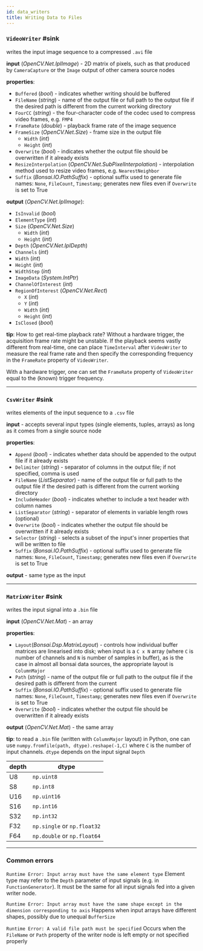 ```yaml
---
id: data_writers
title: Writing Data to Files
---
```


### **`VideoWriter`** \#sink
writes the input image sequence to a compressed `.avi` file

**input** (*OpenCV.Net.IpIImage*) - 2D matrix of pixels, such as that produced by `CameraCapture` or the `Image` output of other camera source nodes

**properties**:
-   `Buffered` (*bool*) - indicates whether writing should be buffered
-   `FileName` (*string*) - name of the output file or full path to the
    output file if the desired path is different from the current
    working directory
-   `FourCC` (*string*) - the four-character code of the codec used to
    compress video frames, e.g. `FMP4`
-   `FrameRate` (*double*) - playback frame rate of the image sequence
-   `FrameSize` (*OpenCV.Net.Size*) - frame size in the output file
    -   `Width` (*int*)
    -   `Height` (*int*)
-   `Overwrite` (*bool*) - indicates whether the output file should be
    overwritten if it already exists
-   `ResizeInterpolation` (*OpenCV.Net.SubPixelInterpolation*) -
    interpolation method used to resize video frames, e.g.
    `NearestNeighbor`
-   `Suffix` (*Bonsai.IO.PathSuffix*) - optional suffix used to generate
    file names: `None`, `FileCount`, `Timestamp`; generates new files
    even if `Overwrite` is set to True

**output** (*OpenCV.Net.IpIImage*):
-   `IsInvalid` (*bool*)
-   `ElementType` (*int*)
-   `Size` (*OpenCV.Net.Size*)
    -   `Width` (*int*)
    -   `Height` (*int*)
-   `Depth` (*OpenCV.Net*.*IpIDepth*)
-   `Channels` (*int*)
-   `Width` (*int*)
-   `Height` (*int*)
-   `WidthStep` (*int*)
-   `ImageData` (*System.IntPtr*)
-   `ChannelOfInterest` (*int*)
-   `RegionOfInterest` (*OpenCV.Net.Rect*)
    -   `X` (*int*)
    -   `Y` (*int*)
    -   `Width` (*int*)
    -   `Height` (*int*)
-   `IsClosed` (*bool*)

**tip**: How to get real-time playback rate?
Without a hardware trigger, the acquisition frame rate might be
unstable. If the playback seems vastly different from real-time, one can
place `TimeInterval` after `VideoWriter` to measure the real frame rate
and then specify the corresponding frequency in the `FrameRate` property
of `VideoWriter`.

With a hardware trigger, one can set the `FrameRate` property of
`VideoWriter` equal to the (known) trigger frequency.

---

### **`CsvWriter`** \#sink
writes elements of the input sequence to a `.csv` file

**input** - accepts several input types (single elements, tuples, arrays) as long as it comes from a single source node

**properties**:
- `Append` (*bool*) - indicates whether data should be appended to the output file if it already exists
- `Delimiter` (*string*) - separator of columns in the output file; if not specified, comma is used
- `FileName` (*ListSeparator*) - name of the output file or full path to the
    output file if the desired path is different from the current
    working directory
- `IncludeHeader` (*bool*) - indicates whether to include a text header with column names
- `ListSeparator` (*string*) - separator of elements in variable length rows (optional)
- `Overwrite` (*bool*) - indicates whether the output file should be
    overwritten if it already exists
- `Selector` (*string*) - selects a subset of the input's inner properties that will be written to file
- `Suffix` (*Bonsai.IO.PathSuffix*) - optional suffix used to generate
    file names: `None`, `FileCount`, `Timestamp`; generates new files
    even if `Overwrite` is set to True
    
**output** - same type as the input

---

### **`MatrixWriter`** \#sink
writes the input signal into a `.bin` file

**input** (*OpenCV.Net.Mat*) - an array

**properties**:
- `Layout`(*Bonsai.Dsp.MatrixLayout*) - controls how individual buffer matrices are linearised into disk; when input is a `C x N` array (where `C` is number of channels and `N` is number of samples in buffer), as is the case in almost all bonsai data sources, the appropriate layout is `ColumnMajor`
- `Path` (*string*) - name of the output file or full path to the
    output file if the desired path is different from the current
- `Suffix` (*Bonsai.IO.PathSuffix*) - optional suffix used to generate
    file names: `None`, `FileCount`, `Timestamp`; generates new files
    even if `Overwrite` is set to True 
- `Overwrite` (*bool*) - indicates whether the output file should be
    overwritten if it already exists

**output** (*OpenCV.Net.Mat*) - the same array

**tip**: to read a `.bin` file (written with `ColumnMajor` layout) in Python, one can use `numpy.fromfile(path, dtype).reshape(-1,C)` where `C` is the number of input channels.
`dtype` depends on the input signal `Depth`

| depth | dtype                       |
|-------|-----------------------------|
| U8    |         `np.uint8`          |
| S8    |         `np.int8`           |
| U16   |         `np.uint16`         |
| S16   |         `np.int16`          |
| S32   |         `np.int32`          |
| F32   | `np.single` or `np.float32` |
| F64   | `np.double` or `np.float64` |

---

### Common errors
`Runtime Error: Input array must have the same element type`
Element type may refer to the `Depth` parameter of input signals (e.g. in `FunctionGenerator`). It must be the same for all input signals fed into a given writer node.

`Runtime Error: Input array must have the same shape except in the dimension corresponding to axis`
Happens when input arrays have different shapes, possibly due to unequal `BufferSize`

`Runtime Error: A valid file path must be specified`
Occurs when the `FileName` or `Path` property of the writer node is left empty or not specified properly
